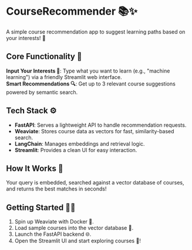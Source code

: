 # CourseRecommender 📚✨

A simple course recommendation app to suggest learning paths based on your interests! 🚀

## Core Functionality 🌟

**Input Your Interests 🧠**: Type what you want to learn (e.g., "machine learning") via a friendly Streamlit web interface.  
**Smart Recommendations 🔍**: Get up to 3 relevant course suggestions powered by semantic search.

## Tech Stack ⚙️

- **FastAPI**: Serves a lightweight API to handle recommendation requests.  
- **Weaviate**: Stores course data as vectors for fast, similarity-based search.  
- **LangChain**: Manages embeddings and retrieval logic.  
- **Streamlit**: Provides a clean UI for easy interaction.  

## How It Works 🔧

Your query is embedded, searched against a vector database of courses, and returns the best matches in seconds!

## Getting Started 🚴‍♀️

1. Spin up Weaviate with Docker 🐳.  
2. Load sample courses into the vector database 📂.  
3. Launch the FastAPI backend 🌐.  
4. Open the Streamlit UI and start exploring courses 🎉!
